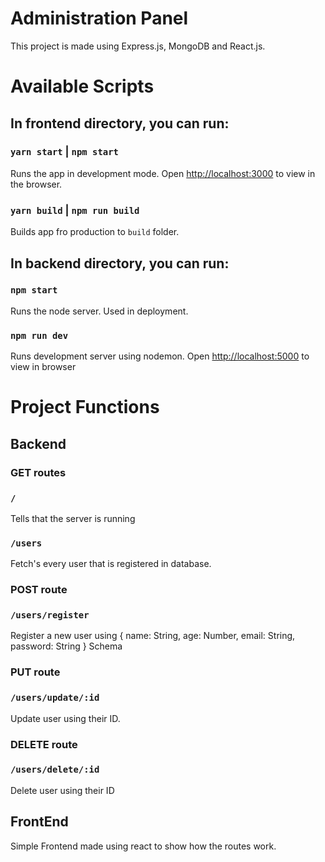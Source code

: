 # Administration Panel

This project is made using Express.js, MongoDB and React.js.

# Available Scripts

## In frontend directory, you can run:

### `yarn start` | `npm start`

Runs the app in development mode.
Open [http://localhost:3000](http://localhost:3000) to view in the browser.

### `yarn build` | `npm run build`

Builds app fro production to `build` folder.

## In backend directory, you can run:

### `npm start`

Runs the node server. Used in deployment.

### `npm run dev`

Runs development server using nodemon.
Open [http://localhost:5000](http://localhost:5000) to view in browser

# Project Functions

## Backend

### GET routes

### `/`

Tells that the server is running

### `/users`

Fetch's every user that is registered in database.

### POST route

### `/users/register`

Register a new user using
{ name: String, age: Number, email: String, password: String }
Schema

### PUT route

### `/users/update/:id`

Update user using their ID.

### DELETE route

### `/users/delete/:id`

Delete user using their ID

## FrontEnd

Simple Frontend made using react to show how the routes work.
